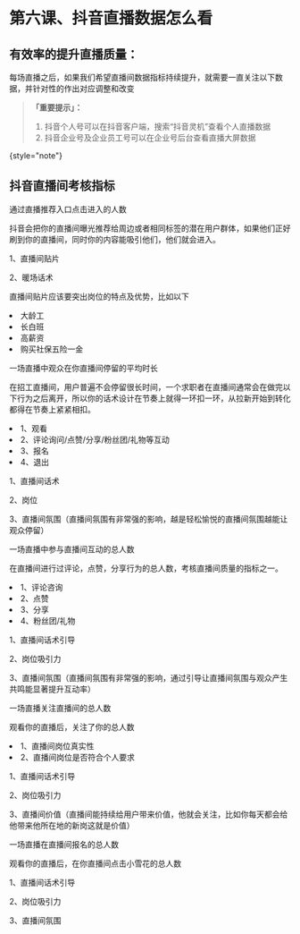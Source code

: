 # 第六课、抖音直播数据怎么看

## 有效率的提升直播质量：
每场直播之后，如果我们希望直播间数据指标持续提升，就需要一直关注以下数据，并针对性的作出对应调整和改变


> **「重要提示」：**
> 1. 抖音个人号可以在抖音客户端，搜索“抖音灵机”查看个人直播数据
> 2. 抖音企业号及企业员工号可以在企业号后台查看直播大屏数据
> 
{style="note"}

## 抖音直播间考核指标
<tabs>
    <tab title="曝光进入">
        <procedure>
            <step>
                <p><control>通过直播推荐入口点击进入的人数</control></p>
                <p><emphasis>抖音会把你的直播间曝光推荐给周边或者相同标签的潜在用户群体，如果他们正好刷到你的直播间，同时你的内容能吸引他们，他们就会进入。</emphasis></p>
                <deflist>
                <def title="影响曝光进入的关键">
                    <p>1、直播间贴片</p>
                    <p>2、暖场话术</p>
                </def>
                <def title="直播间贴片">
                    <p>直播间贴片应该要突出岗位的特点及优势，比如以下</p>
                    <p> </p>
                    <list>
                        <li>
                           <control>大龄工</control>
                        </li>
                        <li>
                            <control>长白班</control>
                        </li>
                        <li>
                            <control>高薪资</control>
                        </li>
                        <li>
                            <control>购买社保五险一金</control>
                        </li>
                    </list>
                </def>
                </deflist>
            </step>
        </procedure>
    </tab>
    <tab title="人均停留时长">
            <procedure>
            <step>
                <p><control>一场直播中观众在你直播间停留的平均时长</control></p>
                <p><emphasis>在招工直播间，用户普遍不会停留很长时间，一个求职者在直播间通常会在做完以下行为之后离开，所以你的话术设计在节奏上就得一环扣一环，从拉新开始到转化都得在节奏上紧紧相扣。</emphasis></p>
                <deflist>
                    <def title="用户直播间行为">
                        <list>
                            <li>
                                1、观看
                            </li>
                            <li>
                                2、评论询问/点赞/分享/粉丝团/礼物等互动
                            </li>
                            <li>
                                3、报名
                            </li>
                            <li>
                                4、退出
                            </li>
                        </list>
                    </def>
                    <def title="影响停留时长的关键">
                        <p>1、直播间话术</p>
                        <p>2、岗位</p>
                        <p>3、直播间氛围（直播间氛围有非常强的影响，越是轻松愉悦的直播间氛围越能让观众停留）</p>
                    </def>
                </deflist>
            </step>
        </procedure>
    </tab>
    <tab title="互动">
        <procedure>
            <step>
                <p><control>一场直播中参与直播间互动的总人数</control></p>
                <p><emphasis>在直播间进行过评论，点赞，分享行为的总人数，考核直播间质量的指标之一。</emphasis></p>
                <deflist>
                    <def title="用户直播间常见互动">
                        <list>
                            <li>
                                1、评论咨询
                            </li>
                            <li>
                                2、点赞
                            </li>
                            <li>
                                3、分享
                            </li>
                            <li>
                                4、粉丝团/礼物
                            </li>
                        </list>
                    </def>
                    <def title="影响互动的关键">
                        <p>1、直播间话术引导</p>
                        <p>2、岗位吸引力</p>
                        <p>3、直播间氛围（直播间氛围有非常强的影响，通过引导让直播间氛围与观众产生共鸣能显著提升互动率）</p>
                    </def>
                </deflist>
            </step>
        </procedure>
    </tab>
    <tab title="涨粉">
        <procedure>
            <step>
                <p><control>一场直播关注直播间的总人数</control></p>
                <p><emphasis>观看你的直播后，关注了你的总人数</emphasis></p>
                <deflist>
                    <def title="用户关注点">
                        <list>
                            <li>
                                1、直播间岗位真实性
                            </li>
                            <li>
                                2、直播间岗位是否符合个人要求
                            </li>
                        </list>
                    </def>
                    <def title="影响涨粉的关键">
                        <p>1、直播间话术引导</p>
                        <p>2、岗位吸引力</p>
                        <p>3、直播间价值（直播间能持续给用户带来价值，他就会关注，比如你每天都会给他带来他所在地的新岗这就是价值）</p>
                    </def>
                </deflist>
            </step>
        </procedure>
    </tab>
    <tab title="小雪花点击">
        <procedure>
            <step>
                <p><control>一场直播在直播间报名的总人数</control></p>
                <p><emphasis>观看你的直播后，在你直播间点击小雪花的总人数</emphasis></p>
                <deflist>
                    <def title="影响涨粉的关键">
                        <p>1、直播间话术引导</p>
                        <p>2、岗位吸引力</p>
                        <p>3、直播间氛围</p>
                    </def>
                </deflist>
            </step>
        </procedure>
    </tab>
</tabs>
